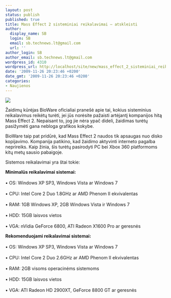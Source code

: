 ```yaml
---
layout: post
status: publish
published: true
title: Mass Effect 2 sisteminiai reikalavimai – atskleisti
author:
  display_name: SB
  login: SB
  email: sb.technews.lt@gmail.com
  url: ''
author_login: SB
author_email: sb.technews.lt@gmail.com
wordpress_id: 4310
wordpress_url: http://localhost/site/new/mass_effect_2_sisteminiai_reikalavai__atskleisti/
date: '2009-11-26 20:23:46 +0200'
date_gmt: '2009-11-26 20:23:46 +0200'
categories:
- Naujienos
---
```

<div class="imgright"><img src="http://t2.gstatic.com/images?q=tbn:AqNWqkq221_E4M:http://selectstartgames.files.wordpress.com/2009/08/mass-effect-643.jpg"  /></div>
<p>Žaidimų kūrėjas BioWare oficialiai pranešė apie tai, kokius sisteminius reikalavimus reikėtų turėti, jei jūs norėsite pažaisti artėjantį kompanijos hitą Mass Effect 2. Nepaisant to, jog jie nėra ypač dideli, žaidimas turėtų pasižymėti gana nebloga grafikos kokybe.</p>
<p>BioWare taip pat pridūrė, kad Mass Effect 2 naudos tik apsaugas nuo disko kopijavimo. Kompanija patikino, kad žaidimo aktyvinti interneto pagalba neprireiks. Kaip žinia, šis turėtų pasirodyti PC bei Xbox 360 platformoms kitų metų sausio pabaigoje.</p>
<p>Sistemos reikalavimai yra štai tokie:</p>
<p><b>Minimalūs reikalavimai sistemai:</b><br />
<br />• OS: Windows XP SP3, Windows Vista ar Windows 7<br />
<br />• CPU: Intel Core 2 Duo 1.8GHz ar AMD Phenom II ekvivalentas<br />
<br />• RAM: 1GB Windows XP, 2GB Windows Vista ir Windows 7<br />
<br />• HDD: 15GB laisvos vietos<br />
<br />• VGA: nVidia GeForce 6800, ATI Radeon X1600 Pro ar geresnės</p>
<p><b>Rekomenduojami reikalavimai sistemai:</b><br />
<br />• OS: Windows XP SP3, Windows Vista ar Windows 7<br />
<br />• CPU: Intel Core 2 Duo 2.6GHz ar AMD Phenom II ekvivalentas<br />
<br />• RAM: 2GB visoms operacinėms sistemoms<br />
<br />• HDD: 15GB laisvos vietos<br />
<br />• VGA: ATI Radeon HD 2900XT, GeForce 8800 GT ar geresnės<br /></p>
